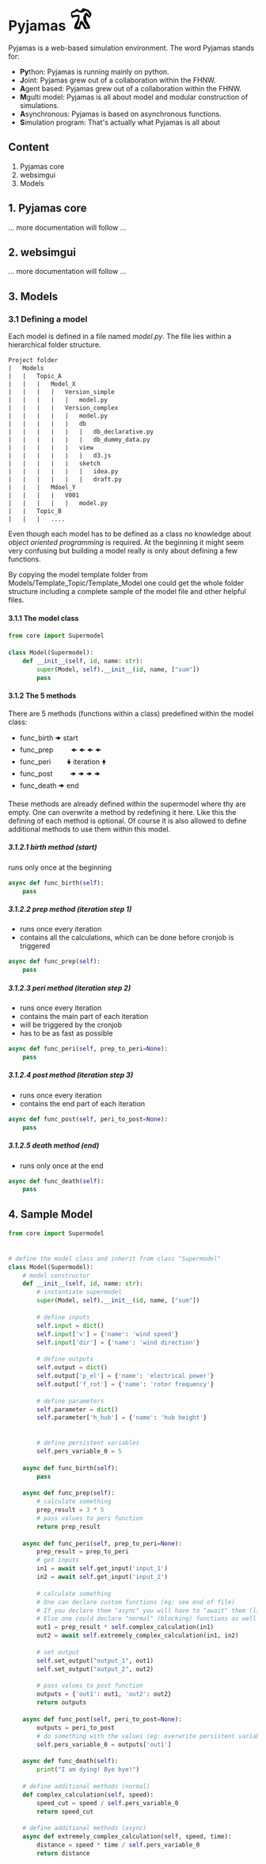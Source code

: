 # Pyjamas ![alt text](https://raw.githubusercontent.com/schmocker/Pyjamas/master/FlaskApp/static/images/favicon48.png "Logo Title Text 1")
Pyjamas is a web-based simulation environment. The word Pyjamas stands for:

* **Py**thon: Pyjamas is running mainly on python.
* **J**oint: Pyjamas grew out of a collaboration within the FHNW.
* **A**gent based: Pyjamas grew out of a collaboration within the FHNW.
* **M**gulti model: Pyjamas is all about model and modular construction of simulations.
* **A**synchronous: Pyjamas is based on asynchronous functions.
* **S**imulation program: That's actually what Pyjamas is all about

## Content
1. Pyjamas core
1. websimgui
1. Models

## 1. Pyjamas core
... more documentation will follow ...

## 2. websimgui
... more documentation will follow ...

## 3. Models

### 3.1 Defining a model
Each model is defined in a file named *model.py*. The file lies within a hierarchical folder structure.
```
Project folder
|   Models
|   |   Topic_A
|   |   |   Model_X
|   |   |   |   Version_simple
|   |   |   |   |   model.py
|   |   |   |   Version_complex
|   |   |   |   |   model.py
|   |   |   |   |   db
|   |   |   |   |   |   db_declarative.py
|   |   |   |   |   |   db_dummy_data.py
|   |   |   |   |   view
|   |   |   |   |   |   d3.js
|   |   |   |   |   sketch
|   |   |   |   |   |   idea.py
|   |   |   |   |   |   draft.py
|   |   |   Mdoel_Y
|   |   |   |   V001
|   |   |   |   |   model.py
|   |   Topic_B
|   |   |   ....
```

Even though each model has to be defined as a class no knowledge about *object oriented programming* is required. At the
beginning it might seem very confusing but building a model really is only about defining a few functions.

By copying the model template folder from Models/Template_Topic/Template_Model one could get the whole folder structure
including a complete sample of the model file and other helpful files.

#### 3.1.1 The model class

```python
from core import Supermodel

class Model(Supermodel):
    def __init__(self, id, name: str):
        super(Model, self).__init__(id, name, ["sum"])
        pass
```

#### 3.1.2 The 5 methods
There are 5 methods (functions within a class) predefined within the model class:

* func_birth 🠞 start
* func_prep  &emsp;&emsp; 🠜  🠜  🠜  🠜
* func_peri  &emsp;&emsp;🠟 iteration  🠝
* func_post  &emsp;&emsp; 🠞  🠞  🠞  🠞
* func_death 🠞 end

These methods are already defined within the supermodel where thy are empty. One can overwrite a method by
redefining it here. Like this the defining of each method is optional. Of course it is also allowed to define
additional methods to use them within this model.

##### 3.1.2.1 birth method (start)
runs only once at the beginning
```python
async def func_birth(self):
    pass
```

##### 3.1.2.2 prep method (iteration step 1)
* runs once every iteration
* contains all the calculations, which can be done before cronjob is triggered
```python
async def func_prep(self):
    pass
```

##### 3.1.2.3 peri method (iteration step 2)
* runs once every iteration
* contains the main part of each iteration
* will be triggered by the cronjob
* has to be as fast as possible
```python
async def func_peri(self, prep_to_peri=None):
    pass
```

##### 3.1.2.4 post method (iteration step 3)
* runs once every iteration
* contains the end part of each iteration
```python
async def func_post(self, peri_to_post=None):
    pass
```

##### 3.1.2.5 death method (end)
* runs only once at the end
```python
async def func_death(self):
    pass
```

## 4. Sample Model
```python
from core import Supermodel


# define the model class and inherit from class "Supermodel"
class Model(Supermodel):
    # model constructor
    def __init__(self, id, name: str):
        # instantiate supermodel
        super(Model, self).__init__(id, name, ["sum"])

        # define inputs
        self.input = dict()
        self.input['v'] = {'name': 'wind speed'}
        self.input['dir'] = {'name': 'wind direction'}

        # define outputs
        self.output = dict()
        self.output['p_el'] = {'name': 'electrical power'}
        self.output['f_rot'] = {'name': 'rotor frequency'}

        # define parameters
        self.parameter = dict()
        self.parameter['h_hub'] = {'name': 'hub height'}


        # define persistent variables
        self.pers_variable_0 = 5

    async def func_birth(self):
        pass

    async def func_prep(self):
        # calculate something
        prep_result = 3 * 5
        # pass values to peri function
        return prep_result

    async def func_peri(self, prep_to_peri=None):
        prep_result = prep_to_peri
        # get inputs
        in1 = await self.get_input('input_1')
        in2 = await self.get_input('input_2')

        # calculate something
        # One can declare custom functions (eg: see end of file)
        # If you declare them "async" you will have to "await" them (like "extremely_complex_calculation")
        # Else one could declare "normal" (blocking) functions as well (like "complex_calculation")
        out1 = prep_result * self.complex_calculation(in1)
        out2 = await self.extremely_complex_calculation(in1, in2)

        # set output
        self.set_output("output_1", out1)
        self.set_output("output_2", out2)

        # pass values to post function
        outputs = {'out1': out1, 'out2': out2}
        return outputs

    async def func_post(self, peri_to_post=None):
        outputs = peri_to_post
        # do something with the values (eg: overwrite persistent variable)
        self.pers_variable_0 = outputs['out1']

    async def func_death(self):
        print("I am dying! Bye bye!")

    # define additional methods (normal)
    def complex_calculation(self, speed):
        speed_cut = speed / self.pers_variable_0
        return speed_cut

    # define additional methods (async)
    async def extremely_complex_calculation(self, speed, time):
        distance = speed * time / self.pers_variable_0
        return distance

```